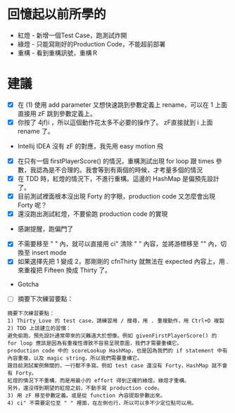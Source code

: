 # 回憶起以前所學的
* 紅燈 - 新增一個Test Case，跑測試炸開
* 綠燈 - 只能寫剛好的Production Code，不能超前部署
* 重構 - 看到重構訊號，重構Ｒ

# 建議
- [x] 在 (1) 使用 add parameter 又想快速跳到參數定義上 rename，可以在 1 上面直接用 zF 跳到參數定義上。
- [x] 你按了 4jf)i<BS> ，所以這個動作花太多不必要的操作了。 zF直接就到 i 上面 rename 了。
* Intellij IDEA 沒有 zF 的對應，我先用 easy motion 飛
- [x] 在只有一個 firstPlayerScore() 的情況，重構測試出現 for loop 跟 times 參數，我認為是不合理的。我會等到有兩個的時候，才考量多個的情況
- [x] 在 TDD 時，紅燈的情況下，不進行重構。這邊的 HashMap 是偏預先設計了。
- [x] 目前測試裡面根本沒出現 Forty 的字眼，production code 又怎麼會出現 Forty 呢？
- [x] 還沒跑出測試紅燈，不要偷跑 production code 的實現
* 感謝提醒，跑偏門了
- [x] 不需要移至 " " 內，就可以直接用 ci" 清除 " " 內容，並將游標移至 "" 內，切換至 insert mode
- [x] 如果選擇先把 1 變成 2，那剛剛的 cfnThirty 就無法在 expected 內容上，用 . 來重複把 Fifteen 換成 Thirty 了。
* Gotcha
- [ ] 摘要下次練習要點： 
```
摘要下次練習要點：
1) Thirty_Love 的 test case，請練習用 / 搜尋，用 . 重複動作，用 Ctrl+D 複製
2) TDD 上該建立的習慣：
避免偷跑，預先設計通常帶來的災難遠大於想像。例如 givenFirstPlayerScore() 的 for loop 應該是因為有重複性導致不容易呈現意圖，我們才需要重構它。
production code 中的 scoreLookup HashMap，也是因為我們的 if statement 中有內容重複，以及 magic string，所以我們需要重構它。
跟目前測試案例無關的，一行都不多寫。例如 test case 還沒有 Forty，HashMap 就不會有 Forty。
紅燈的情況下不重構，而是用最小的 effort 得到正確的綠燈。綠燈才重構。
另外，還沒得到期望的紅燈之前，不動手寫 production code。
3) 用 zF 移至參數定義。或是從 function 內容提取參數出來。
4) ci" 不需要定位至 " " 裡面，在左側也行，所以可以多不少定位點可以用。
```
